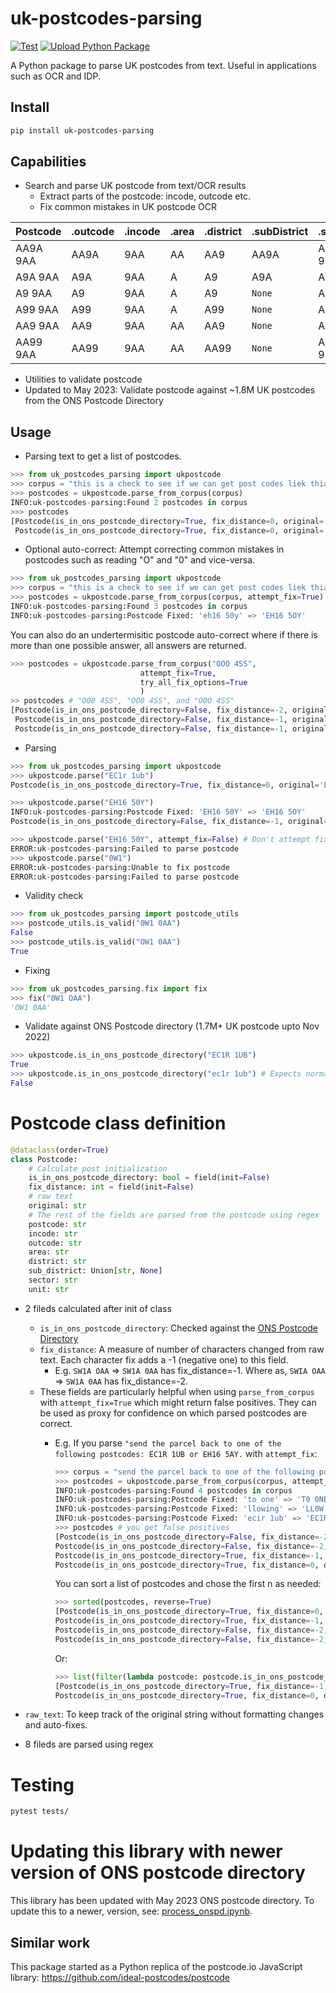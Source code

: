 # uk-postcodes-parsing

[![Test](https://github.com/anirudhgangwal/ukpostcodes/actions/workflows/test.yml/badge.svg)](https://github.com/anirudhgangwal/ukpostcodes/actions/workflows/test.yml)
[![Upload Python Package](https://github.com/anirudhgangwal/ukpostcodes/actions/workflows/python-publish.yml/badge.svg)](https://github.com/anirudhgangwal/ukpostcodes/actions/workflows/python-publish.yml)

A Python package to parse UK postcodes from text. Useful in applications such as OCR and IDP.

## Install

```bash
pip install uk-postcodes-parsing
```

## Capabilities

- Search and parse UK postcode from text/OCR results
  - Extract parts of the postcode: incode, outcode etc.
  - Fix common mistakes in UK postcode OCR


| Postcode | .outcode | .incode | .area | .district | .subDistrict | .sector | .unit |
|----------|----------|---------|-------|-----------|--------------|---------|-------|
| AA9A 9AA | AA9A     | 9AA     | AA    | AA9       | AA9A         | AA9A 9  | AA    |
| A9A 9AA  | A9A      | 9AA     | A     | A9        | A9A          | A9A 9   | AA    |
| A9 9AA   | A9       | 9AA     | A     | A9        | `None`       | A9 9    | AA    |
| A99 9AA  | A99      | 9AA     | A     | A99       | `None`       | A99 9   | AA    |
| AA9 9AA  | AA9      | 9AA     | AA    | AA9       | `None`       | AA9 9   | AA    |
| AA99 9AA | AA99     | 9AA     | AA    | AA99      | `None`       | AA99 9  | AA    |


- Utilities to validate postcode
- Updated to May 2023: Validate postcode against ~1.8M UK postcodes from the ONS Postcode Directory


## Usage

- Parsing text to get a list of postcodes.

```python
>>> from uk_postcodes_parsing import ukpostcode
>>> corpus = "this is a check to see if we can get post codes liek thia ec1r 1ub , and that e3 4ss. But also eh16 50y and ei412"
>>> postcodes = ukpostcode.parse_from_corpus(corpus)
INFO:uk-postcodes-parsing:Found 2 postcodes in corpus
>>> postcodes
[Postcode(is_in_ons_postcode_directory=True, fix_distance=0, original='ec1r 1ub', postcode='EC1R 1UB', incode='1UB', outcode='EC1R', area='EC', district='EC1', sub_district='EC1R', sector='EC1R 1', unit='UB'),
 Postcode(is_in_ons_postcode_directory=True, fix_distance=0, original='e3 4ss', postcode='E3 4SS', incode='4SS', outcode='E3', area='E', district='E3', sub_district=None, sector='E3 4', unit='SS')]
```

- Optional auto-correct: Attempt correcting common mistakes in postcodes such as reading "O" and "0" and vice-versa.

```python
>>> from uk_postcodes_parsing import ukpostcode
>>> corpus = "this is a check to see if we can get post codes liek thia ec1r 1ub , and that e3 4ss. But also eh16 50y and ei412"
>>> postcodes = ukpostcode.parse_from_corpus(corpus, attempt_fix=True)
INFO:uk-postcodes-parsing:Found 3 postcodes in corpus
INFO:uk-postcodes-parsing:Postcode Fixed: 'eh16 50y' => 'EH16 5OY'
```

You can also do an undertermisitic postcode auto-correct where if there is more than one possible answer, all answers are returned.

```python
>>> postcodes = ukpostcode.parse_from_corpus("OOO 4SS",
                             attempt_fix=True,
                             try_all_fix_options=True
                             )
>> postcodes # "O00 4SS", "OO0 4SS", and "O0O 4SS"
[Postcode(is_in_ons_postcode_directory=False, fix_distance=-2, original='OOO 4SS', postcode='O00 4SS', incode='4SS', outcode='O00', area='O', district='O00', sub_district=None, sector='O00 4', unit='SS'),
 Postcode(is_in_ons_postcode_directory=False, fix_distance=-1, original='OOO 4SS', postcode='OO0 4SS', incode='4SS', outcode='OO0', area='OO', district='OO0', sub_district=None, sector='OO0 4', unit='SS'),
 Postcode(is_in_ons_postcode_directory=False, fix_distance=-1, original='OOO 4SS', postcode='O0O 4SS', incode='4SS', outcode='O0O', area='O', district='O0', sub_district='O0O', sector='O0O 4', unit='SS')]
```

- Parsing

```python
>>> from uk_postcodes_parsing import ukpostcode
>>> ukpostcode.parse("EC1r 1ub")
Postcode(is_in_ons_postcode_directory=True, fix_distance=0, original='EC1r 1ub', postcode='EC1R 1UB', incode='1UB', outcode='EC1R', area='EC', district='EC1', sub_district='EC1R', sector='EC1R 1', unit='UB')
```

```python
>>> ukpostcode.parse("EH16 50Y")
INFO:uk-postcodes-parsing:Postcode Fixed: 'EH16 50Y' => 'EH16 5OY'
Postcode(is_in_ons_postcode_directory=False, fix_distance=-1, original='EH16 50Y', postcode='EH16 5OY', incode='5OY', outcode='EH16', area='EH', district='EH16', sub_district=None, sector='EH16 5', unit='OY')
```

```python
>>> ukpostcode.parse("EH16 50Y", attempt_fix=False) # Don't attempt fixes during parsing
ERROR:uk-postcodes-parsing:Failed to parse postcode
>>> ukpostcode.parse("0W1")
ERROR:uk-postcodes-parsing:Unable to fix postcode
ERROR:uk-postcodes-parsing:Failed to parse postcode
```

- Validity check

```python
>>> from uk_postcodes_parsing import postcode_utils
>>> postcode_utils.is_valid("0W1 0AA")
False
>>> postcode_utils.is_valid("OW1 0AA")
True
```

- Fixing

```python
>>> from uk_postcodes_parsing.fix import fix
>>> fix("0W1 OAA")
'OW1 0AA'
```

- Validate against ONS Postcode directory (1.7M+ UK postcode upto Nov 2022)

```python
>>> ukpostcode.is_in_ons_postcode_directory("EC1R 1UB")
True
>>> ukpostcode.is_in_ons_postcode_directory("ec1r 1ub") # Expects normalised format (caps + space)
False
```


# Postcode class definition

```python
@dataclass(order=True)
class Postcode:
    # Calculate post initialization
    is_in_ons_postcode_directory: bool = field(init=False)
    fix_distance: int = field(init=False)
    # raw text
    original: str
    # The rest of the fields are parsed from the postcode using regex
    postcode: str
    incode: str
    outcode: str
    area: str
    district: str
    sub_district: Union[str, None]
    sector: str
    unit: str

```

- 2 fileds calculated after init of class
  - `is_in_ons_postcode_directory`: Checked against the [ONS Postcode Directory](https://geoportal.statistics.gov.uk/datasets/489c152010a3425f80a71dc3663f73e1/about)
  - `fix_distance`: A measure of number of characters changed from raw text. Each character fix adds a -1 (negative one) to this field.
    - E.g. `SW1A OAA` => `SW1A 0AA` has fix_distance=-1. Where as, `SWIA OAA` => `SW1A 0AA` has fix_distance=-2.
  - These fields are particularly helpful when using `parse_from_corpus` with `attempt_fix=True` which might return false positives. They can be used as proxy for confidence on which parsed postcodes are correct.
    - E.g. If you parse `"send the parcel back to one of the following postcodes: EC1R 1UB or EH16 5AY.` with `attempt_fix`:

      ```python
      >>> corpus = "send the parcel back to one of the following postcodes: ECIR 1UB or EH16 5AY"
      >>> postcodes = ukpostcode.parse_from_corpus(corpus, attempt_fix=True)
      INFO:uk-postcodes-parsing:Found 4 postcodes in corpus
      INFO:uk-postcodes-parsing:Postcode Fixed: 'to one' => 'T0 0NE'
      INFO:uk-postcodes-parsing:Postcode Fixed: 'llowing' => 'LL0W 1NG'
      INFO:uk-postcodes-parsing:Postcode Fixed: 'ecir 1ub' => 'EC1R 1UB'
      >>> postcodes # you get false positives
      [Postcode(is_in_ons_postcode_directory=False, fix_distance=-2, original='to one', postcode='T0 0NE', incode='0NE', outcode='T0', area='T', district='T0', sub_district=None, sector='T0 0', unit='NE'),
      Postcode(is_in_ons_postcode_directory=False, fix_distance=-2, original='llowing', postcode='LL0W 1NG', incode='1NG', outcode='LL0W', area='LL', district='LL0', sub_district='LL0W', sector='LL0W 1', unit='NG'),
      Postcode(is_in_ons_postcode_directory=True, fix_distance=-1, original='ecir 1ub', postcode='EC1R 1UB', incode='1UB', outcode='EC1R', area='EC', district='EC1', sub_district='EC1R', sector='EC1R 1', unit='UB'),
      Postcode(is_in_ons_postcode_directory=True, fix_distance=0, original='eh16 5ay', postcode='EH16 5AY', incode='5AY', outcode='EH16', area='EH', district='EH16', sub_district=None, sector='EH16 5', unit='AY')]
      ```

      You can sort a list of postcodes and chose the first n as needed:
      ```python
      >>> sorted(postcodes, reverse=True)
      [Postcode(is_in_ons_postcode_directory=True, fix_distance=0, original='eh16 5ay', postcode='EH16 5AY', incode='5AY', outcode='EH16', area='EH', district='EH16', sub_district=None, sector='EH16 5', unit='AY'),
      Postcode(is_in_ons_postcode_directory=True, fix_distance=-1, original='ecir 1ub', postcode='EC1R 1UB', incode='1UB', outcode='EC1R', area='EC', district='EC1', sub_district='EC1R', sector='EC1R 1', unit='UB'),
      Postcode(is_in_ons_postcode_directory=False, fix_distance=-2, original='to one', postcode='T0 0NE', incode='0NE', outcode='T0', area='T', district='T0', sub_district=None, sector='T0 0', unit='NE'),
      Postcode(is_in_ons_postcode_directory=False, fix_distance=-2, original='llowing', postcode='LL0W 1NG', incode='1NG', outcode='LL0W', area='LL', district='LL0', sub_district='LL0W', sector='LL0W 1', unit='NG')]
      ```
      Or:
      ```python
      >>> list(filter(lambda postcode: postcode.is_in_ons_postcode_directory, postcodes))
      [Postcode(is_in_ons_postcode_directory=True, fix_distance=-1, original='ecir 1ub', postcode='EC1R 1UB', incode='1UB', outcode='EC1R', area='EC', district='EC1', sub_district='EC1R', sector='EC1R 1', unit='UB'),
      Postcode(is_in_ons_postcode_directory=True, fix_distance=0, original='eh16 5ay', postcode='EH16 5AY', incode='5AY', outcode='EH16', area='EH', district='EH16', sub_district=None, sector='EH16 5', unit='AY')]
      ```


- `raw_text`: To keep track of the original string without formatting changes and auto-fixes.
- 8 fileds are parsed using regex

# Testing

```bash
pytest tests/
```

# Updating this library with newer version of ONS postcode directory

This library has been updated with May 2023 ONS postcode directory. To update this to a newer, version, see: [process_onspd.ipynb](scripts/process_onspd.ipynb).


## Similar work

This package started as a Python replica of the postcode.io JavaScript library: https://github.com/ideal-postcodes/postcode
